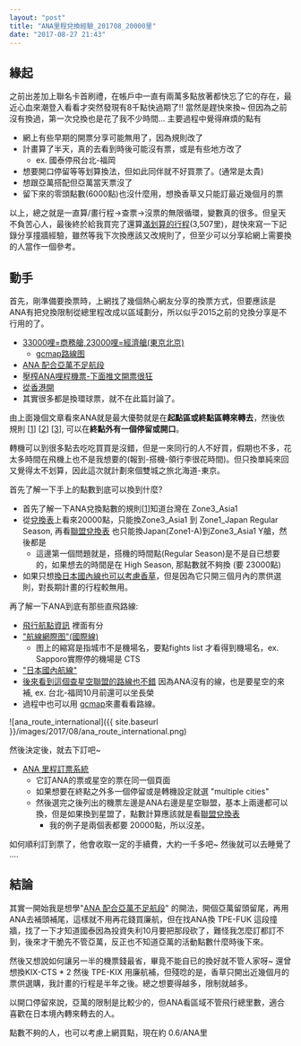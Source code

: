 ```yaml
---
layout: "post"
title: "ANA里程兌換經驗_201708_20000里"
date: "2017-08-27 21:43"
---
```

## 緣起
之前出差加上聯名卡首刷禮，在帳戶中一直有兩萬多點放著都快忘了它的存在，最近心血來潮登入看看才突然發現有8千點快過期了!!
當然是趕快來換~ 但因為之前沒有換過，第一次兌換也是花了我不少時間...
主要過程中覺得麻煩的點有
* 網上有些早期的開票分享可能無用了，因為規則改了
* 計畫算了半天，真的去看到時後可能沒有票，或是有些地方改了
  * ex. 國泰停飛台北-福岡
* 想要開口停留等等划算換法，但如此同伴就不好買票了。(通常是太貴)
* 想跟亞萬搭配但亞萬當天票沒了
* 留下來的零頭點數(6000點)也沒什麼用，想換香草又只能訂最近幾個月的票

以上，總之就是一直算/畫行程->查票->沒票的無限循環，變數真的很多。但皇天不負苦心人，最後終於給我買完了還算[滿划算的行程](http://www.gcmap.com/mapui?P=TPE-CTS-TYO-TPE)(3,507里)，趕快來寫一下記錄分享撞牆經驗，雖然等我下次換應該又改規則了，但至少可以分享給網上需要換的人當作一個參考。

## 動手
首先，剛準備要換票時，上網找了幾個熱心網友分享的換票方式，但要應該是ANA有把兌換限制從總里程改成以區域劃分，所以似乎2015之前的兌換分享是不行用的了。
* [33000哩=商務艙,23000哩=經濟艙(東京北京)](https://www.ptt.cc/bbs/points/M.1501209157.A.40E.html)
  * [gcmap路線图](http://www.gcmap.com/mapui?P=tpe-pek-hnd,+nrt-tpe)
* [ANA 配合亞萬不足航段][]
* [壓榨ANA哩程機票-下面推文開票很狂](https://www.ptt.cc/bbs/points/M.1499281783.A.F44.html)
* [從香港開](http://www.flyasia.co/2017/03/08/ana-mileage-club-examples-best-use/)
* 其實很多都是換環球票，就不在此篇討論了。

由上面幾個文章看來ANA就是最大優勢就是在**起點區或終點區轉來轉去**，然後依規則 [[1][]] [[2][]] [[3][]], 可以在**終點外有一個停留或開口**。

轉機可以到很多點去吃吃買買是沒錯，但是一來同行的人不好買，假期也不多，花太多時間在飛機上也不是我想要的(報到-搭機-領行李很花時間)。但只換單純來回又覺得太不划算，因此這次就計劃來個雙城之旅北海道-東京。

首先了解一下手上的點數到底可以換到什麼?
* 首先了解一下ANA兌換點數的規則[[1][]]知道台灣在 Zone3_Asia1
* 從[兌換表][]上看來20000點，只能換Zone3_Asia1 到 Zone1_Japan Regular Season, 再看[聯盟兌換表][] 也只能換Japan(Zone1-A)到Zone3_Asia1 Y艙，然後都是
  * 這邊第一個問題就是，搭機的時間點(Regular Season)是不是自已想要的，如果想去的時間是在 High Season, 那點數就不夠換 (要 23000點)
* 如果只想[換日本國內線也可以考慮香草][香草里程兌換表]，但是因為它只開三個月內的票供選則，對長期計畫的行程較無用。


再了解一下ANA到底有那些直飛路線:
* [飛行航點資訊](https://www.ana.co.jp/wws/tw/ch/local/airinfo/) 裡面有分
 * ["航線網際图"(國際線)](http://ana.innosked.com/default.aspx?lang_id=EN&region=NHINTL&origin=WWS&CONNECTION_KIND=TWN)
   * 图上的縮寫是指城市不是機場名，要點fights list 才看得到機場名，ex. Sapporo實際停的機場是 CTS
 * ["日本國內航線"](https://www.ana.co.jp/wws/japan/e/local/dom/airinfo/networkmap/hub.html)
* [後來看到這個查星空聯盟的路線也不錯](http://star-alliance.innosked.com/) 因為ANA沒有的線，也是要星空的來補, ex. 台北-福岡10月前還可以坐長榮
* 過程中也可以用 [gcmap](http://www.gcmap.com )來畫看看路線。

![ana_route_international]({{ site.baseurl }}/images/2017/08/ana_route_international.png)

然後決定後，就去下訂吧~
* [ANA 里程訂票系統](https://aswbe-i.ana.co.jp/international_asw/pages/award/search/roundtrip/award_search_roundtrip_input.xhtml?CONNECTION_KIND=JPN&LANG=en)
  * 它訂ANA的票或星空的票在同一個頁面
  * 如果想要在終點之外多一個停留或是轉機設定就選 "multiple cities"
  * 然後選完之後列出的機票左邊是ANA右邊是星空聯盟，基本上兩邊都可以換，但是如果換到星盟了，點數計算應該就是看[聯盟兌換表][]
    * 我的例子是兩個表都要 20000點，所以沒差。

如何順利訂到票了，他會收取一定的手續費，大約一千多吧~ 然後就可以去睡覺了 ....


## 結論
其實一開始我是想學"[ANA 配合亞萬不足航段][]" 的開法，開個亞萬留頭留尾，再用ANA去補頭補尾，這樣就不用再花錢買廉航，但在找ANA換 TPE-FUK 這段撞牆，找了一下才知道國泰因為投資失利10月要把那段砍了，難怪我怎麼訂都訂不到，後來才干脆先不管亞萬，反正也不知道亞萬的活動點數什麼時後下來。

然後又想說如何讓另一半的機票錢最省，畢竟不能自已的換好就不管人家呀~ 還曾想換KIX-CTS * 2 然後 TPE-KIX 用廉航補，但殘唸的是，香草只開出近幾個月的票供選購，我計畫的行程是半年之後。總之想要得越多，限制就越多。

以開口停留來說，亞萬的限制是比較少的，但ANA看區域不管飛行總里數，適合喜歡在日本境內轉來轉去的人。

點數不夠的人，也可以考慮上網買點，現在約 0.6/ANA里

[1]:https://blog.tripplus.cc/zh/15/ffptutorial-ana-2-5
[2]:http://www.backpackers.com.tw/forum/showthread.php?t=1620685#post8435053
[3]:https://www.ana.co.jp/wws/tw/ch/asw_common/amc/reference/tukau/award/int/zone.html
[兌換表]:https://www.ana.co.jp/wws/tw/ch/asw_common/amc/reference/tukau/award/int/usage.html
[聯盟兌換表]: http://www.ana.co.jp/wws/tw/ch/asw_common/amc/reference/tukau/award/tk/usage.html
[ANA 配合亞萬不足航段]:https://www.ptt.cc/bbs/points/M.1493861262.A.164.html
[香草里程兌換表]:https://www.ana.co.jp/wws/tw/ch/local/amc/reference/tukau/vanillaair.html

